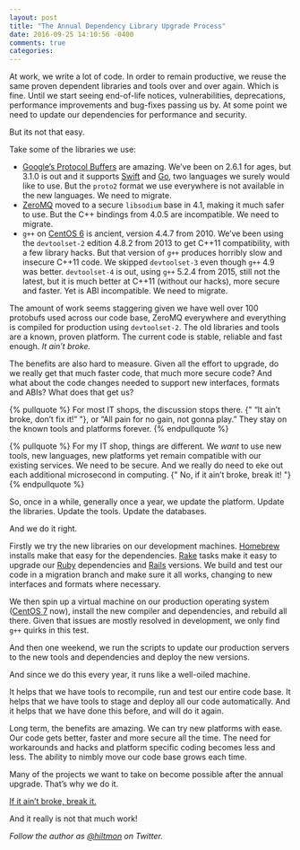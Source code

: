 ```yaml
---
layout: post
title: "The Annual Dependency Library Upgrade Process"
date: 2016-09-25 14:10:56 -0400
comments: true
categories: 
---
```


At work, we write a lot of code. In order to remain productive, we reuse the same proven dependent libraries and tools over and over again. Which is fine. Until we start seeing end-of-life notices, vulnerabilities, deprecations, performance improvements and bug-fixes passing us by. At some point we need to update our dependencies for performance and security.

But its not that easy.

Take some of the libraries we use:

- [Google’s Protocol Buffers](https://developers.google.com/protocol-buffers/) are amazing. We’ve been on 2.6.1 for ages, but 3.1.0 is out and it supports [Swift](https://swift.org/) and [Go](https://golang.org/), two languages we surely would like to use. But the `proto2` format we use everywhere is not available in the new languages. We need to migrate.
- [ZeroMQ](http://zeromq.org/) moved to a secure `libsodium` base in 4.1, making it much safer to use. But the C++ bindings from 4.0.5 are incompatible. We need to migrate.
- `g++` on [CentOS 6](https://www.centos.org/) is ancient, version 4.4.7 from 2010. We’ve been using the `devtoolset-2` edition 4.8.2 from 2013 to get C++11 compatibility, with a few library hacks. But that version of `g++` produces horribly slow and insecure C++11 code. We skipped `devtoolset-3` even though `g++` 4.9 was better. `devtoolset-4` is out, using `g++` 5.2.4 from 2015, still not the latest, but it is much better at C++11 (without our hacks), more secure and faster. Yet is ABI incompatible. We need to migrate.

The amount of work seems staggering given we have well over 100 protobufs used across our code base, ZeroMQ everywhere and everything is compiled for production using `devtoolset-2`. The old libraries and tools are a known, proven platform. The current code is stable, reliable and fast enough. *It ain’t broke.*

The benefits are also hard to measure. Given all the effort to upgrade, do we really get that much faster code, that much more secure code? And what about the code changes needed to support new interfaces, formats and ABIs? What does that get us?

{% pullquote %}
For most IT shops, the discussion stops there. {" “It ain’t broke, don’t fix it!” "}, or “All pain for no gain, not gonna play.” They stay on the known tools and platforms forever.
{% endpullquote %}

{% pullquote %}
For my IT shop, things are different. We *want* to use new tools, new languages, new platforms yet remain compatible with our existing services. We need to be secure. And we really do need to eke out each additional microsecond in computing. {" No, if it ain’t broke, break it! "}
{% endpullquote %}

So, once in a while, generally once a year, we update the platform. Update the libraries. Update the tools. Update the databases.

And we do it right.

Firstly we try the new libraries on our development machines. [Homebrew](https://brew.sh/) installs make that easy for the dependencies. [Rake](http://rake.rubyforge.org/) tasks make it easy to upgrade our [Ruby](http://www.ruby-lang.org/en/) dependencies and [Rails](https://rubyonrails.org/) versions. We build and test our code in a migration branch and make sure it all works, changing to new interfaces and formats where necessary.

We then spin up a virtual machine on our production operating system ([CentOS 7](https://www.centos.org/) now), install the new compiler and dependencies, and rebuild all there. Given that issues are mostly resolved in development, we only find `g++` quirks in this test.

And then one weekend, we run the scripts to update our production servers to the new tools and dependencies and deploy the new versions.

And since we do this every year, it runs like a well-oiled machine.

It helps that we have tools to recompile, run and test our entire code base. It helps that we have tools to stage and deploy all our code automatically. And it helps that we have done this before, and will do it again.

Long term, the benefits are amazing. We can try new platforms with ease. Our code gets better, faster and more secure all the time. The need for workarounds and hacks and platform specific coding becomes less and less. The ability to nimbly move our code base grows each time.

Many of the projects we want to take on become possible after the annual upgrade. That’s why we do it.

[If it ain’t broke, break it.](https://hiltmon.com/blog/2011/12/17/hiltmonism-if-it-aint-broke/)

And it really is not that much work!

*Follow the author as [@hiltmon](https://twitter.com/hiltmon) on Twitter.*